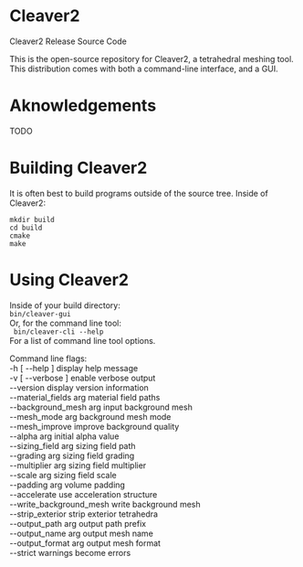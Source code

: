 Cleaver2
========

Cleaver2 Release Source Code

This is the open-source repository for Cleaver2, a tetrahedral meshing tool. 
This distribution comes with both a command-line interface, and a GUI.

Aknowledgements
========

TODO

Building Cleaver2
========

It is often best to build programs outside of the source tree. Inside of Cleaver2:

<code>mkdir build</code><br/>
<code>cd build</code><br/>
<code>cmake</code><br/>
<code>make</code><br/>

Using Cleaver2
========
Inside of your build directory:<br/>
<code>bin/cleaver-gui</code><br/>
Or, for the command line tool:<br/>
<code> bin/cleaver-cli --help</code><br/>
For a list of command line tool options.


Command line flags:<br>
  -h [ --help ]            display help message<br>
  -v [ --verbose ]         enable verbose output<br>
  --version                display version information<br>
  --material_fields arg    material field paths<br>
  --background_mesh arg    input background mesh<br>
  --mesh_mode arg          background mesh mode<br>
  --mesh_improve           improve background quality<br>
  --alpha arg              initial alpha value<br>
  --sizing_field arg       sizing field path<br>
  --grading arg            sizing field grading<br>
  --multiplier arg         sizing field multiplier<br>
  --scale arg              sizing field scale<br>
  --padding arg            volume padding<br>
  --accelerate             use acceleration structure<br>
  --write_background_mesh  write background mesh<br>
  --strip_exterior         strip exterior tetrahedra<br>
  --output_path arg        output path prefix<br>
  --output_name arg        output mesh name<br>
  --output_format arg      output mesh format<br>
  --strict                 warnings become errors<br>
